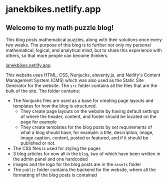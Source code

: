 # janekbikes.netlify.app

## Welcome to my math puzzle blog!

<!--This blog is about my travels in and around NYC that give a feeling of leaving the stresses of city life for a day or two. More of my goals with the blog are explained in my first blog post. If you would like to check out the blog, click the link down below:-->

This blog posts mathematical puzzles, along with their solutions once every two weeks. The purpose of this blog is to further not only my personal mathematical, logical, and analytical mind, but to share this experience with others, so that more people can become thinkers.

[janekbikes.netlify.app](https://janekbikes.netlify.app)

This website uses HTML, CSS, Nunjucks, eleventy.js, and Netlify's Content Management System (CMS) which was also used as the Static Site Generator for the website. The `src` folder contains all the files that are the bulk of the site. The folder contains:

* The Nunjucks files are used as a base for creating page layouts and templates for how the blog is structured.
  - They create page layouts on the website by having default settings of where the header, content, and footer should be located on the page for example
  - They create templates for the blog posts by set requirements of what a blog should have, for example: a title, description, image, image caption, content, posted or featured, and if it should be published or not.
* The CSS files is used for styling the pages
* 3 blog articles for now all in the `blog`, two of which have been written in the admin panel and one hardcoded
* images and the logo for the blog posts are in the `assets` folder
* The `public` folder contains the backend for the website, where all the formatting of the blog posts is contained
